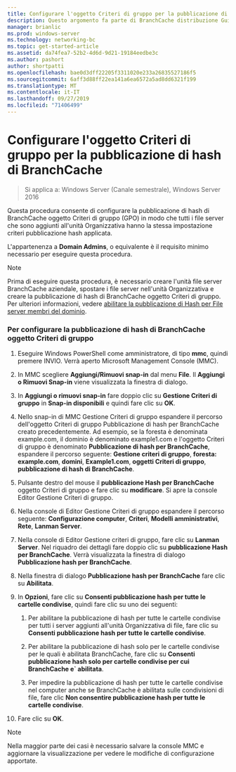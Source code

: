 ```yaml
---
title: Configurare l'oggetto Criteri di gruppo per la pubblicazione di hash di BranchCache
description: Questo argomento fa parte di BranchCache distribuzione Guide per Windows Server 2016, che illustra come distribuire BranchCache in modalità cache distribuita e ospitato per ottimizzare l'utilizzo della larghezza di banda WAN nelle succursali
manager: brianlic
ms.prod: windows-server
ms.technology: networking-bc
ms.topic: get-started-article
ms.assetid: da74fea7-52b2-4d6d-9d21-19184eedbe3c
ms.author: pashort
author: shortpatti
ms.openlocfilehash: bae0d3dff22205f3311020e233a26835527186f5
ms.sourcegitcommit: 6aff3d88ff22ea141a6ea6572a5ad8dd6321f199
ms.translationtype: MT
ms.contentlocale: it-IT
ms.lasthandoff: 09/27/2019
ms.locfileid: "71406499"
---
```

# <a name="configure-the-branchcache-hash-publication-group-policy-object"></a>Configurare l'oggetto Criteri di gruppo per la pubblicazione di hash di BranchCache

>Si applica a: Windows Server (Canale semestrale), Windows Server 2016

Questa procedura consente di configurare la pubblicazione di hash di BranchCache oggetto Criteri di gruppo (GPO) in modo che tutti i file server che sono aggiunti all'unità Organizzativa hanno la stessa impostazione criteri pubblicazione hash applicata.  
  
L'appartenenza a **Domain Admins**, o equivalente è il requisito minimo necessario per eseguire questa procedura.  
  
> [!NOTE]  
> Prima di eseguire questa procedura, è necessario creare l'unità file server BranchCache aziendale, spostare i file server nell'unità Organizzativa e creare la pubblicazione di hash di BranchCache oggetto Criteri di gruppo. Per ulteriori informazioni, vedere [abilitare la pubblicazione di Hash per File server membri del dominio](../../branchcache/deploy/Enable-Hash-Publication-for-Domain-Member-File-Servers.md).  
  
### <a name="to-configure-the-branchcache-hash-publication-group-policy-object"></a>Per configurare la pubblicazione di hash di BranchCache oggetto Criteri di gruppo  
  
1.  Eseguire Windows PowerShell come amministratore, di tipo **mmc**, quindi premere INVIO. Verrà aperto Microsoft Management Console (MMC).  
  
2.  In MMC scegliere **Aggiungi/Rimuovi snap-in** dal menu **File**. Il **Aggiungi o Rimuovi Snap-in** viene visualizzata la finestra di dialogo.  
  
3.  In **Aggiungi o rimuovi snap-in** fare doppio clic su **Gestione Criteri di gruppo** in **Snap-in disponibili** e quindi fare clic su **OK**.  
  
4.  Nello snap-in di MMC Gestione Criteri di gruppo espandere il percorso dell'oggetto Criteri di gruppo Pubblicazione di hash per BranchCache creato precedentemente. Ad esempio, se la foresta è denominata example.com, il dominio è denominato example1.com e l'oggetto Criteri di gruppo è denominato **Pubblicazione di hash per BranchCache**, espandere il percorso seguente: **Gestione criteri di gruppo**, **foresta: example.com**, **domini**, **Example1.com**, **oggetti Criteri di gruppo**, **pubblicazione di hash di BranchCache**.  
  
5.  Pulsante destro del mouse il **pubblicazione Hash per BranchCache** oggetto Criteri di gruppo e fare clic su **modificare**. Si apre la console Editor Gestione Criteri di gruppo.  
  
6.  Nella console di Editor Gestione Criteri di gruppo espandere il percorso seguente: **Configurazione computer**, **Criteri**, **Modelli amministrativi**, **Rete**, **Lanman Server**.  
  
7.  Nella console di Editor Gestione criteri di gruppo, fare clic su **Lanman Server**. Nel riquadro dei dettagli fare doppio clic su **pubblicazione Hash per BranchCache**. Verrà visualizzata la finestra di dialogo **Pubblicazione hash per BranchCache**.  
  
8.  Nella finestra di dialogo **Pubblicazione hash per BranchCache** fare clic su **Abilitata**.  
  
9. In **Opzioni**, fare clic su **Consenti pubblicazione hash per tutte le cartelle condivise**, quindi fare clic su uno dei seguenti:  
  
    1.  Per abilitare la pubblicazione di hash per tutte le cartelle condivise per tutti i server aggiunti all'unità Organizzativa di file, fare clic su **Consenti pubblicazione hash per tutte le cartelle condivise**.  
  
    2.  Per abilitare la pubblicazione di hash solo per le cartelle condivise per le quali è abilitata BranchCache, fare clic su **Consenti pubblicazione hash solo per cartelle condivise per cui BranchCache e` abilitata**.  
  
    3.  Per impedire la pubblicazione di hash per tutte le cartelle condivise nel computer anche se BranchCache è abilitata sulle condivisioni di file, fare clic **Non consentire pubblicazione hash per tutte le cartelle condivise**.  
  
10. Fare clic su **OK**.  
  
> [!NOTE]  
> Nella maggior parte dei casi è necessario salvare la console MMC e aggiornare la visualizzazione per vedere le modifiche di configurazione apportate.  
  


